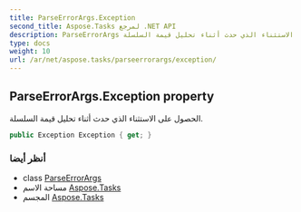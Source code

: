 ```yaml
---
title: ParseErrorArgs.Exception
second_title: Aspose.Tasks لمرجع .NET API
description: ParseErrorArgs ملكية. الحصول على الاستثناء الذي حدث أثناء تحليل قيمة السلسلة.
type: docs
weight: 10
url: /ar/net/aspose.tasks/parseerrorargs/exception/
---
```

## ParseErrorArgs.Exception property

الحصول على الاستثناء الذي حدث أثناء تحليل قيمة السلسلة.

```csharp
public Exception Exception { get; }
```

### أنظر أيضا

* class [ParseErrorArgs](../)
* مساحة الاسم [Aspose.Tasks](../../parseerrorargs/)
* المجسم [Aspose.Tasks](../../../)


